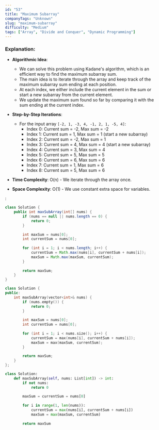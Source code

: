 ```yaml
---
id: "53"
title: "Maximum Subarray"
companyTags: "Unknown"
slug: "maximum-subarray"
difficulty: "Medium"
tags: ["Array", "Divide and Conquer", "Dynamic Programming"]
---
```


### Explanation:
- **Algorithmic Idea**:
  - We can solve this problem using Kadane's algorithm, which is an efficient way to find the maximum subarray sum.
  - The main idea is to iterate through the array and keep track of the maximum subarray sum ending at each position.
  - At each index, we either include the current element in the sum or start a new subarray from the current element.
  - We update the maximum sum found so far by comparing it with the sum ending at the current index.
  
- **Step-by-Step Iterations**:
  - For the input array `[-2, 1, -3, 4, -1, 2, 1, -5, 4]`:
    - Index 0: Current sum = -2, Max sum = -2
    - Index 1: Current sum = 1, Max sum = 1 (start a new subarray)
    - Index 2: Current sum = -2, Max sum = 1
    - Index 3: Current sum = 4, Max sum = 4 (start a new subarray)
    - Index 4: Current sum = 3, Max sum = 4
    - Index 5: Current sum = 5, Max sum = 5
    - Index 6: Current sum = 6, Max sum = 6
    - Index 7: Current sum = 1, Max sum = 6
    - Index 8: Current sum = 5, Max sum = 6
  
- **Time Complexity**: O(n) - We iterate through the array once.
- **Space Complexity**: O(1) - We use constant extra space for variables.

:

```java
class Solution {
    public int maxSubArray(int[] nums) {
        if (nums == null || nums.length == 0) {
            return 0;
        }
        
        int maxSum = nums[0];
        int currentSum = nums[0];
        
        for (int i = 1; i < nums.length; i++) {
            currentSum = Math.max(nums[i], currentSum + nums[i]);
            maxSum = Math.max(maxSum, currentSum);
        }
        
        return maxSum;
    }
}
```

```cpp
class Solution {
public:
    int maxSubArray(vector<int>& nums) {
        if (nums.empty()) {
            return 0;
        }
        
        int maxSum = nums[0];
        int currentSum = nums[0];
        
        for (int i = 1; i < nums.size(); i++) {
            currentSum = max(nums[i], currentSum + nums[i]);
            maxSum = max(maxSum, currentSum);
        }
        
        return maxSum;
    }
};
```

```python
class Solution:
    def maxSubArray(self, nums: List[int]) -> int:
        if not nums:
            return 0
        
        maxSum = currentSum = nums[0]
        
        for i in range(1, len(nums)):
            currentSum = max(nums[i], currentSum + nums[i])
            maxSum = max(maxSum, currentSum)
        
        return maxSum
```